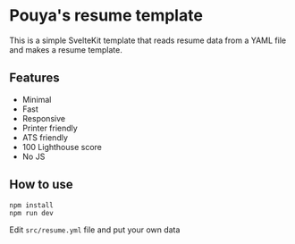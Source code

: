 # Pouya's resume template

This is a simple SvelteKit template that reads resume data from a YAML file and makes a resume template.

## Features
- Minimal
- Fast
- Responsive
- Printer friendly
- ATS friendly
- 100 Lighthouse score
- No JS

## How to use
```
npm install
npm run dev
```
Edit `src/resume.yml` file and put your own data